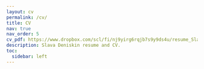 ```yaml
---
layout: cv
permalink: /cv/
title: CV
nav: true
nav_order: 5
cv_pdf: https://www.dropbox.com/scl/fi/nj9yirg6rqjb7s9y9ds4u/resume_Slava.pdf?rlkey=hewjvl8wkua6a3cor72m8qrgq&st=bhvqya3v&dl=0 # you can also use external links here
description: Slava Deniskin resume and CV.
toc:
  sidebar: left
---
```

